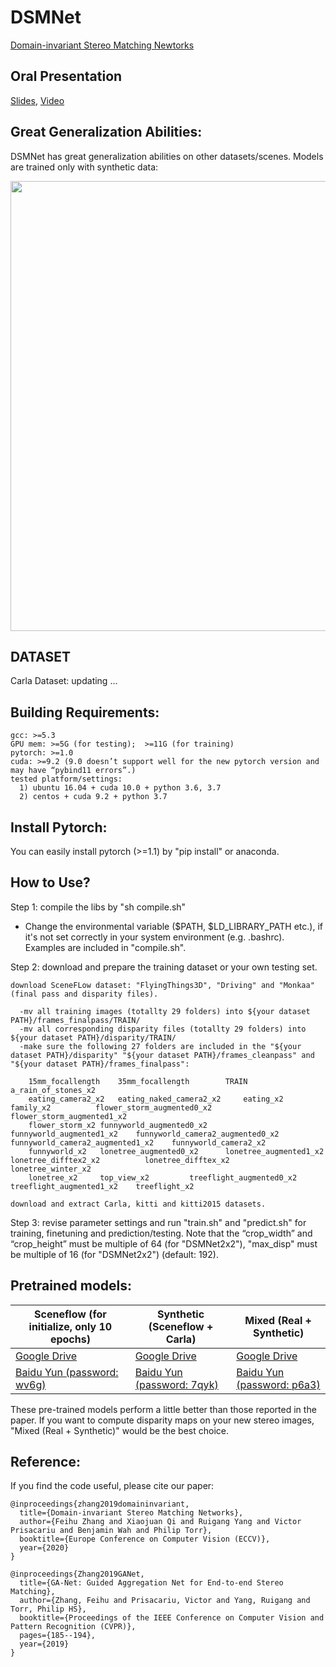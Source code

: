 # DSMNet

[Domain-invariant Stereo Matching Newtorks](https://arxiv.org/pdf/1911.13287.pdf)

## Oral Presentation 

[Slides](http://www.feihuzhang.com/DSMNet/DSMNet.pdf), [Video](https://youtu.be/jsLgpy5qc0s)

## Great Generalization Abilities:
DSMNet has great generalization abilities on other datasets/scenes. Models are trained only with synthetic data:

<img src="illustration/cityscapes.gif" width="720" />


## DATASET
Carla Dataset: updating ...


## Building Requirements:

    gcc: >=5.3
    GPU mem: >=5G (for testing);  >=11G (for training)
    pytorch: >=1.0
    cuda: >=9.2 (9.0 doesn’t support well for the new pytorch version and may have “pybind11 errors”.)
    tested platform/settings:
      1) ubuntu 16.04 + cuda 10.0 + python 3.6, 3.7
      2) centos + cuda 9.2 + python 3.7
      

## Install Pytorch:
You can easily install pytorch (>=1.1) by "pip install" or anaconda.


## How to Use?

Step 1: compile the libs by "sh compile.sh"
- Change the environmental variable ($PATH, $LD_LIBRARY_PATH etc.), if it's not set correctly in your system environment (e.g. .bashrc). Examples are included in "compile.sh".

Step 2: download and prepare the training dataset or your own testing set.

    download SceneFLow dataset: "FlyingThings3D", "Driving" and "Monkaa" (final pass and disparity files).
  
      -mv all training images (totallty 29 folders) into ${your dataset PATH}/frames_finalpass/TRAIN/
      -mv all corresponding disparity files (totallty 29 folders) into ${your dataset PATH}/disparity/TRAIN/
      -make sure the following 27 folders are included in the "${your dataset PATH}/disparity" "${your dataset PATH}/frames_cleanpass" and "${your dataset PATH}/frames_finalpass":
        
        15mm_focallength	35mm_focallength		TRAIN			 a_rain_of_stones_x2						
        eating_camera2_x2	eating_naked_camera2_x2		eating_x2		 family_x2			flower_storm_augmented0_x2	flower_storm_augmented1_x2
        flower_storm_x2	funnyworld_augmented0_x2	funnyworld_augmented1_x2	funnyworld_camera2_augmented0_x2	funnyworld_camera2_augmented1_x2	funnyworld_camera2_x2
        funnyworld_x2	lonetree_augmented0_x2		lonetree_augmented1_x2		lonetree_difftex2_x2		  lonetree_difftex_x2		lonetree_winter_x2
        lonetree_x2		top_view_x2			treeflight_augmented0_x2	treeflight_augmented1_x2  	treeflight_x2	
	
    download and extract Carla, kitti and kitti2015 datasets.
        
Step 3: revise parameter settings and run "train.sh" and "predict.sh" for training, finetuning and prediction/testing. Note that the “crop_width” and “crop_height” must be multiple of 64 (for "DSMNet2x2"), "max_disp" must be multiple of 16 (for "DSMNet2x2") (default: 192).


## Pretrained models:

| Sceneflow (for initialize, only 10 epochs) | Synthetic (Sceneflow + Carla) | Mixed (Real + Synthetic)|
|---|---|---|
|[Google Drive](https://drive.google.com/file/d/1oXArd2uKhZQ4SjINlHyi4OZ1RjZkkoiU/view?usp=sharing)|[Google Drive](https://drive.google.com/file/d/1oIizu-ADuzKiANfpzZeNcp8FfObwAMQH/view?usp=sharing)|[Google Drive](https://drive.google.com/file/d/1ay9qD4h1lORdpk0sR3bMImvf_aS1XhnP/view?usp=sharing)|
|[Baidu Yun (password: wv6g)](https://pan.baidu.com/s/1G4ccJSAmbF0gJbf76mjObw)|[Baidu Yun (password: 7qyk)](https://pan.baidu.com/s/1bcFmwQq-ssf6dvu_XD6MJw)|[Baidu Yun (password: p6a3)](https://pan.baidu.com/s/19qF2XPI9GY7gcvjZIYy1pw)|

These pre-trained models perform a little better than those reported in the paper.
If you want to compute disparity maps on your new stereo images, "Mixed (Real + Synthetic)" would be the best choice.



## Reference:

If you find the code useful, please cite our paper:

    @inproceedings{zhang2019domaininvariant,
      title={Domain-invariant Stereo Matching Networks},
      author={Feihu Zhang and Xiaojuan Qi and Ruigang Yang and Victor Prisacariu and Benjamin Wah and Philip Torr},
      booktitle={Europe Conference on Computer Vision (ECCV)},
      year={2020}
    }

    @inproceedings{Zhang2019GANet,
      title={GA-Net: Guided Aggregation Net for End-to-end Stereo Matching},
      author={Zhang, Feihu and Prisacariu, Victor and Yang, Ruigang and Torr, Philip HS},
      booktitle={Proceedings of the IEEE Conference on Computer Vision and Pattern Recognition (CVPR)},
      pages={185--194},
      year={2019}
    }
